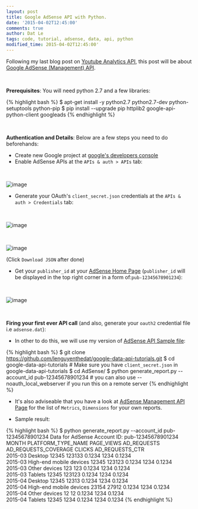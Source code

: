 ```yaml
---
layout: post
title: Google AdSense API with Python.
date: '2015-04-02T12:45:00'
comments: true
author: Dat Le
tags: code, tutorial, adsense, data, api, python
modified_time: 2015-04-02T12:45:00'
---
```


Following my last blog post on [Youtube Analytics API](http://lenguyenthedat.com/youtube-analytics-api/), this post will be about [Google AdSense (Management) API](https://developers.google.com/adsense/management/index).

<br>

**Prerequisites**: You will need python 2.7 and a few libraries:

{% highlight bash %}
$ apt-get install -y python2.7 python2.7-dev python-setuptools python-pip
$ pip install --upgrade pip httplib2 google-api-python-client googleads
{% endhighlight %}

<br>

**Authentication and Details**: Below are a few steps you need to do beforehands:

- Create new Google project at [google's developers console](https://console.developers.google.com/)
- Enable AdSense APIs at the `APIs & auth > APIs` tab:

<br>

![image](http://i.imgur.com/UWKvu1F.png)

- Generate your OAuth's `client_secret.json` credentials at the `APIs & auth > Credentials` tab:

<br>

![image](http://i.imgur.com/ENAtMLE.png)

<br>

![image](http://i.imgur.com/5eu7Mhj.png)

(Click `Download JSON` after done)

- Get your `publisher_id` at your [AdSense Home Page](https://www.google.com/adsense/app#main/home) (`publisher_id` will be displayed in the top right corner in a form of:`pub-12345678901234`):

<br>

![image](http://i.imgur.com/RhHRJ6f.png)

<br>

**Firing your first ever API call** (and also, generate your `oauth2` credential file i.e `adsense.dat`):

- In other to do this, we will use my version of [AdSense API Sample file](https://github.com/lenguyenthedat/google-data-api-tutorials/blob/master/AdSense/generate_report.py):

{% highlight bash %}
$ git clone https://github.com/lenguyenthedat/google-data-api-tutorials.git
$ cd google-data-api-tutorials # Make sure you have `client_secret.json` in google-data-api-tutorials
$ cd AdSense/
$ python generate_report.py --account_id pub-12345678901234 # you can also use --noauth_local_webserver if you run this on a remote server
{% endhighlight %}

- It's also adviseable that you have a look at [AdSense Management API Page](https://developers.google.com/adsense/management/metrics-dimensions) for the list of `Metrics`, `Dimensions` for your own reports.

- Sample result:

{% highlight bash %}
$ python generate_report.py --account_id pub-12345678901234
Data for AdSense Account ID: pub-12345678901234
MONTH                     PLATFORM_TYPE_NAME        PAGE_VIEWS                AD_REQUESTS               AD_REQUESTS_COVERAGE      CLICKS                    AD_REQUESTS_CTR          
2015-03                   Desktop                   12345                     123133                    0.1234                    1234                      0.1234                   
2015-03                   High-end mobile devices   12345                     123123                    0.1234                    1234                      0.1234                   
2015-03                   Other devices             123                       123                       0.1234                    1234                      0.1234                   
2015-03                   Tablets                   12345                     123123                    0.1234                    1234                      0.1234                     
2015-04                   Desktop                   12345                     12313                     0.1234                    1234                      0.1234                   
2015-04                   High-end mobile devices   23154                     27912                     0.1234                    1234                      0.1234                   
2015-04                   Other devices             12                        12                        0.1234                    1234                      0.1234                   
2015-04                   Tablets                   12345                     1234                      0.1234                    1234                      0.1234
{% endhighlight %}
